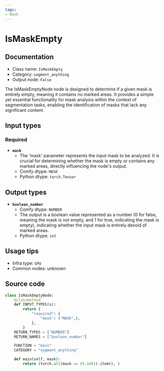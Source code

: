 ```yaml
---
tags:
- Mask
---
```


# IsMaskEmpty
## Documentation
- Class name: `IsMaskEmpty`
- Category: `segment_anything`
- Output node: `False`

The IsMaskEmptyNode node is designed to determine if a given mask is entirely empty, meaning it contains no marked areas. It provides a simple yet essential functionality for mask analysis within the context of segmentation tasks, enabling the identification of masks that lack any significant content.
## Input types
### Required
- **`mask`**
    - The 'mask' parameter represents the input mask to be analyzed. It is crucial for determining whether the mask is empty or contains any marked areas, directly influencing the node's output.
    - Comfy dtype: `MASK`
    - Python dtype: `torch.Tensor`
## Output types
- **`boolean_number`**
    - Comfy dtype: `NUMBER`
    - The output is a boolean value represented as a number (0 for false, meaning the mask is not empty, and 1 for true, indicating the mask is empty), indicating whether the input mask is entirely devoid of marked areas.
    - Python dtype: `int`
## Usage tips
- Infra type: `GPU`
- Common nodes: unknown


## Source code
```python
class IsMaskEmptyNode:
    @classmethod
    def INPUT_TYPES(s):
        return {
            "required": {
                "mask": ("MASK",),
            },
        }
    RETURN_TYPES = ["NUMBER"]
    RETURN_NAMES = ["boolean_number"]

    FUNCTION = "main"
    CATEGORY = "segment_anything"

    def main(self, mask):
        return (torch.all(mask == 0).int().item(), )

```
